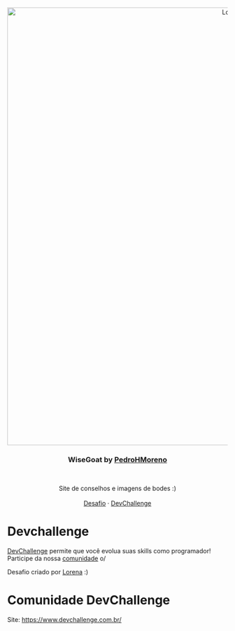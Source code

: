 <br />
<p align="center">
    <img src="https://i.imgur.com/u3OlLYj.png" alt="Logo" width="1000">

  <h3 align="center">WiseGoat by <a href="https://github.com/PedroHMoreno">PedroHMoreno</a></h3>
 <br />
  <p align="center">
     Site de conselhos e imagens de bodes :)
       <br />
    <br />
    <a href="https://github.com/devchallenge-io/wisegoat">Desafio</a>
    ·
    <a href="https://www.devchallenge.com.br/">DevChallenge</a>
  </p>
</p>

# Devchallenge
<a href="https://www.devchallenge.com.br/"> DevChallenge</a> permite que você evolua suas skills como programador! Participe da nossa <a href="https://discord.gg/yvYXhGj">comunidade</a> o/

Desafio criado por  <a href="https://www.linkedin.com/in/lorenagmontes/">Lorena</a> :)

# Comunidade DevChallenge
Site: https://www.devchallenge.com.br/ <br>
